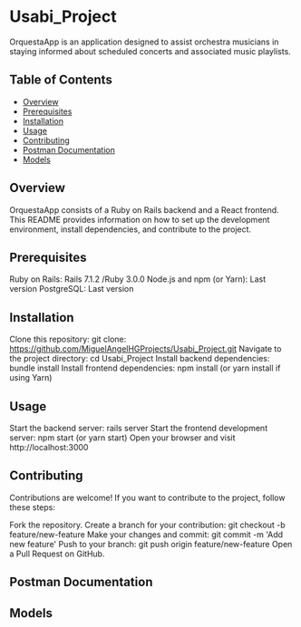 # Usabi_Project

OrquestaApp is an application designed to assist orchestra musicians in staying informed about scheduled concerts and associated music playlists.

## Table of Contents

- [Overview](#overview)
- [Prerequisites](#prerequisites)
- [Installation](#installation)
- [Usage](#usage)
- [Contributing](#contributing)
- [Postman Documentation](#postman-documentation)
- [Models](#models)

## Overview

OrquestaApp consists of a Ruby on Rails backend and a React frontend. This README provides information on how to set up the development environment, install dependencies, and contribute to the project.

## Prerequisites
Ruby on Rails: Rails 7.1.2 /Ruby 3.0.0
Node.js and npm (or Yarn): Last version
PostgreSQL: Last version

## Installation
Clone this repository: git clone: https://github.com/MiguelAngelHGProjects/Usabi_Project.git
Navigate to the project directory: cd Usabi_Project
Install backend dependencies: bundle install
Install frontend dependencies: npm install (or yarn install if using Yarn)  

## Usage
Start the backend server: rails server
Start the frontend development server: npm start (or yarn start)
Open your browser and visit http://localhost:3000

## Contributing

Contributions are welcome! If you want to contribute to the project, follow these steps:

Fork the repository.
Create a branch for your contribution: git checkout -b feature/new-feature
Make your changes and commit: git commit -m 'Add new feature'
Push to your branch: git push origin feature/new-feature
Open a Pull Request on GitHub.

## Postman Documentation



## Models 
